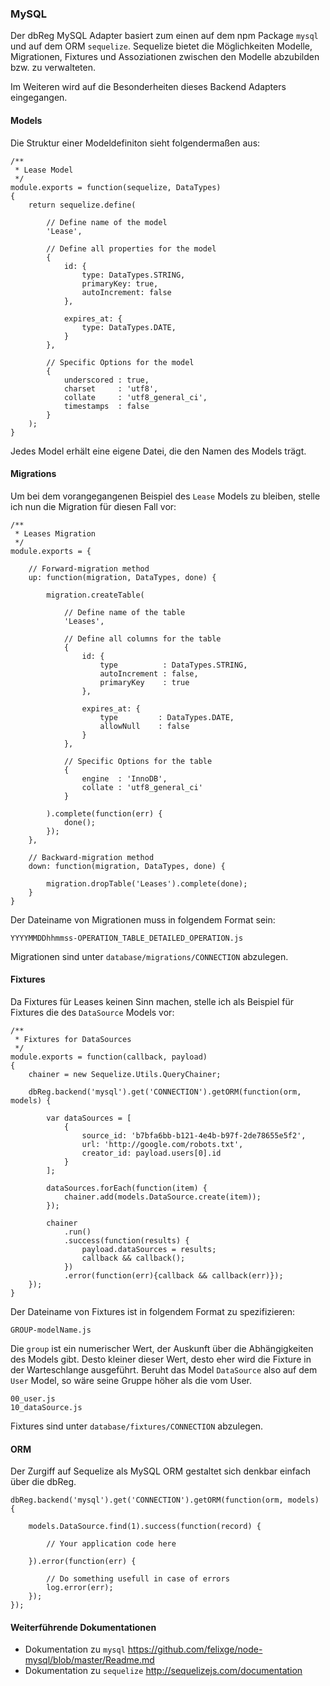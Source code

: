 ### MySQL

Der dbReg MySQL Adapter basiert zum einen auf dem npm Package ``mysql`` und
auf dem ORM ``sequelize``. Sequelize bietet die Möglichkeiten Modelle, Migrationen,
Fixtures und Assoziationen zwischen den Modelle abzubilden bzw. zu verwalteten.

Im Weiteren wird auf die Besonderheiten dieses Backend Adapters eingegangen.

#### Models

Die Struktur einer Modeldefiniton sieht folgendermaßen aus:

    /**
     * Lease Model
     */
    module.exports = function(sequelize, DataTypes)
    {
        return sequelize.define(

            // Define name of the model
            'Lease',

            // Define all properties for the model
            {
                id: {
                    type: DataTypes.STRING,
                    primaryKey: true,
                    autoIncrement: false
                },

                expires_at: {
                    type: DataTypes.DATE,
                }
            },

            // Specific Options for the model
            {
                underscored : true,
                charset     : 'utf8',
                collate     : 'utf8_general_ci',
                timestamps  : false
            }
        );
    }

Jedes Model erhält eine eigene Datei, die den Namen des Models trägt.

#### Migrations

Um bei dem vorangegangenen Beispiel des ``Lease`` Models zu bleiben, stelle
ich nun die Migration für diesen Fall vor:

    /**
     * Leases Migration
     */
    module.exports = {

        // Forward-migration method
        up: function(migration, DataTypes, done) {

            migration.createTable(

                // Define name of the table
                'Leases',

                // Define all columns for the table
                {
                    id: {
                        type          : DataTypes.STRING,
                        autoIncrement : false,
                        primaryKey    : true
                    },

                    expires_at: {
                        type         : DataTypes.DATE,
                        allowNull    : false
                    }
                },

                // Specific Options for the table
                {
                    engine  : 'InnoDB',
                    collate : 'utf8_general_ci'
                }

            ).complete(function(err) {
                done();
            });
        },

        // Backward-migration method
        down: function(migration, DataTypes, done) {

            migration.dropTable('Leases').complete(done);
        }
    }

Der Dateiname von Migrationen muss in folgendem Format sein:

    YYYYMMDDhhmmss-OPERATION_TABLE_DETAILED_OPERATION.js

Migrationen sind unter ``database/migrations/CONNECTION`` abzulegen.

#### Fixtures

Da Fixtures für Leases keinen Sinn machen, stelle ich als Beispiel für
Fixtures die des ``DataSource`` Models vor:

    /**
     * Fixtures for DataSources
     */
    module.exports = function(callback, payload)
    {
        chainer = new Sequelize.Utils.QueryChainer;

        dbReg.backend('mysql').get('CONNECTION').getORM(function(orm, models) {

            var dataSources = [
                {
                    source_id: 'b7bfa6bb-b121-4e4b-b97f-2de78655e5f2',
                    url: 'http://google.com/robots.txt',
                    creator_id: payload.users[0].id
                }
            ];

            dataSources.forEach(function(item) {
                chainer.add(models.DataSource.create(item));
            });

            chainer
                .run()
                .success(function(results) {
                    payload.dataSources = results;
                    callback && callback();
                })
                .error(function(err){callback && callback(err)});
        });
    }

Der Dateiname von Fixtures ist in folgendem Format zu spezifizieren:

    GROUP-modelName.js

Die ``group`` ist ein numerischer Wert, der Auskunft über die Abhängigkeiten
des Models gibt. Desto kleiner dieser Wert, desto eher wird die Fixture in
der Warteschlange ausgeführt. Beruht das Model ``DataSource`` also auf dem
``User`` Model, so wäre seine Gruppe höher als die vom User.

    00_user.js
    10_dataSource.js

Fixtures sind unter ``database/fixtures/CONNECTION`` abzulegen.


#### ORM

Der Zurgiff auf Sequelize als MySQL ORM gestaltet sich denkbar einfach
über die dbReg.

    dbReg.backend('mysql').get('CONNECTION').getORM(function(orm, models) {

        models.DataSource.find(1).success(function(record) {

            // Your application code here

        }).error(function(err) {

            // Do something usefull in case of errors
            log.error(err);
        });
    });

#### Weiterführende Dokumentationen

* Dokumentation zu ``mysql`` https://github.com/felixge/node-mysql/blob/master/Readme.md
* Dokumentation zu ``sequelize`` http://sequelizejs.com/documentation

